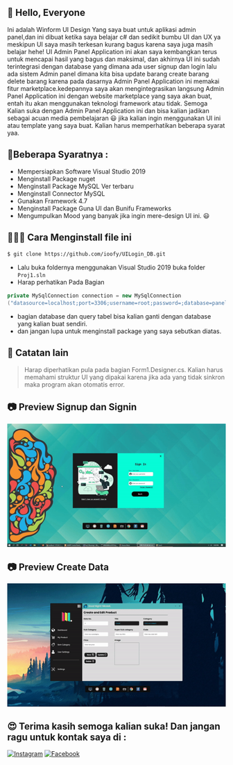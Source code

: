 ## 👋 Hello, Everyone

Ini adalah Winform UI Design Yang saya buat untuk aplikasi admin panel,dan ini dibuat ketika saya belajar c# dan sedikit bumbu UI dan UX
ya meskipun UI saya masih terkesan kurang bagus karena saya juga masih belajar hehe! UI Admin Panel Application ini akan saya kembangkan 
terus untuk mencapai hasil yang bagus dan maksimal, dan akhirnya UI ini sudah terintegrasi dengan database yang dimana ada user signup dan login
lalu ada sistem Admin panel dimana kita bisa update barang create barang delete barang karena pada dasarnya Admin Panel Application ini memakai 
fitur marketplace.kedepannya saya akan mengintegrasikan langsung Admin Panel Application ini dengan website marketplace yang saya akan buat,
entah itu akan menggunakan teknologi framework atau tidak. Semoga Kalian suka dengan Admin Panel Application ini
dan bisa kalian jadikan sebagai acuan media pembelajaran 😃
jika kalian ingin menggunakan UI ini atau template yang saya buat. Kalian harus memperhatikan
beberapa syarat yaa.

## 📌Beberapa Syaratnya :
  * Mempersiapkan Software Visual Studio 2019
  * Menginstall Package nuget
  * Menginstall Package MySQL Ver terbaru
  * Menginstall Connector MySQL
  * Gunakan Framework 4.7
  * Menginstall Package Guna UI dan Bunifu Frameworks
  * Mengumpulkan Mood yang banyak jika ingin mere-design UI ini. 😃

## 👩🏾‍💻 Cara Menginstall file ini

```bash
$ git clone https://github.com/ioofy/UILogin_DB.git

```
 * Lalu buka foldernya menggunakan Visual Studio 2019 buka folder ```Proj1.sln ```
 * Harap perhatikan Pada Bagian

```csharp
private MySqlConnection connection = new MySqlConnection
("datasource=localhost;port=3306;username=root;password=;database=panel_db");

```
* bagian database dan query tabel bisa kalian ganti dengan database yang kalian buat sendiri.
* dan jangan lupa untuk menginstall package yang saya sebutkan diatas.

## 📝 Catatan lain

 > Harap diperhatikan pula pada bagian Form1.Designer.cs.
 > Kalian harus memahami struktur UI yang dipakai karena jika ada yang tidak sinkron maka program akan otomatis error.

## 📷 Preview Signup dan Signin

<img src="resources/gif/preview.gif" />

## 📷 Preview Create Data

<img src="resources/gif/Create.gif" />


## 😍 Terima kasih semoga kalian suka! Dan jangan ragu untuk kontak saya di :
<p>
 <a href="https://www.instagram.com/rizukyy27_" target="_blank"><img src="https://img.shields.io/badge/Instagram-%23E4405F.svg?&style=flat-square&logo=instagram&logoColor=white" height="32px" alt="Instagram"></a>
 <a href="https://www.facebook.com/Rahxephonz" target="_blank"><img src="https://img.shields.io/badge/Facebook-1877F2?style=for-the-badge&logo=facebook&logoColor=white" height="32px" alt="Facebook"></a>
</p>

